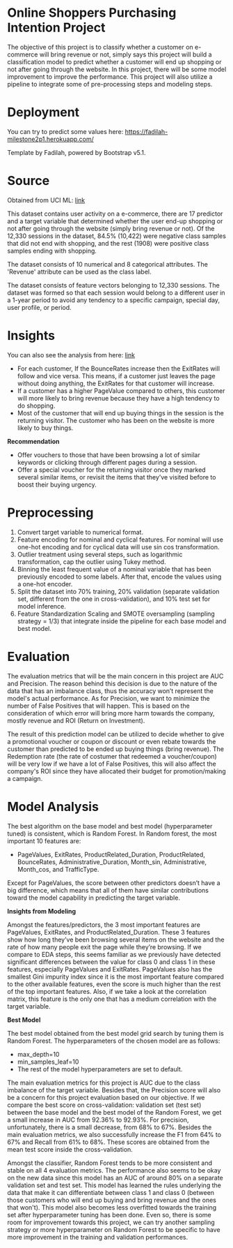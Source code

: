 # Online Shoppers Purchasing Intention Project

The objective of this project is to classify whether a customer on e-commerce will bring revenue or not, simply says this project will build a classification model to predict whether a customer will end up shopping or not after going through the website.  In this project, there will be some model improvement to improve the performance. This project will also utilize a pipeline to integrate some of pre-processing steps and modeling steps.

# Deployment

You can try to predict some values here: https://fadilah-milestone2p1.herokuapp.com/

Template by Fadilah, powered by Bootstrap v5.1.

# Source

Obtained from UCI ML: <a href="https://archive.ics.uci.edu/ml/datasets/Online+Shoppers+Purchasing+Intention+Dataset#"> link </a>

This dataset contains user activity on a e-commerce, there are 17 predictor and a target variable that determined whether the user end-up shopping or not after going through the website (simply bring revenue or not). Of the 12,330 sessions in the dataset, 84.5% (10,422) were negative class samples that did not end with shopping, and the rest (1908) were positive class samples ending with shopping.

The dataset consists of 10 numerical and 8 categorical attributes. The 'Revenue' attribute can be used as the class label.

The dataset consists of feature vectors belonging to 12,330 sessions. The dataset was formed so that each session would belong to a different user in a 1-year period to avoid any tendency to a specific campaign, special day, user profile, or period.

# Insights

You can also see the analysis from here: <a href="https://fadilah-milestone2p1.herokuapp.com/insights"> link </a>

-	For each customer, If the BounceRates increase then the ExitRates will follow and vice versa. This means, if a customer just leaves the page without doing anything, the ExitRates for that customer will increase.
-	If a customer has a higher PageValue compared to others, this customer will more likely to bring revenue because they have a high tendency to do shopping.
-	Most of the customer that will end up buying things in the session is the returning visitor. The customer who has been on the website is more likely to buy things.

**Recommendation**

-	Offer vouchers to those that have been browsing a lot of similar keywords or clicking through different pages during a session.
-	Offer a special voucher for the returning visitor once they marked several similar items, or revisit the items that they’ve visited before to boost their buying urgency.

# Preprocessing

1.	Convert target variable to numerical format.
2.	Feature encoding for nominal and cyclical features. For nominal will use one-hot encoding and for cyclical data will use sin cos transformation.
3.	Outlier treatment using several steps, such as logarithmic transformation, cap the outlier using Tukey method.
4.	Binning the least frequent value of a nominal variable that has been previously encoded to some labels. After that, encode the values using a one-hot encoder.
5.	Split the dataset into 70% training, 20% validation (separate validation set, different from the one in cross-validation), and 10% test set for model inference.
6.	Feature Standardization Scaling and SMOTE oversampling (sampling strategy = 1/3) that integrate inside the pipeline for each base model and best model.

# Evaluation

The evaluation metrics that will be the main concern in this project are AUC and Precision. The reason behind this decision is due to the nature of the data that has an imbalance class, thus the accuracy won’t represent the model's actual performance. As for Precision, we want to minimize the number of False Positives that will happen. This is based on the consideration of which error will bring more harm towards the company, mostly revenue and ROI (Return on Investment).

The result of this prediction model can be utilized to decide whether to give a promotional voucher or coupon or discount or even rebate towards the customer than predicted to be ended up buying things (bring revenue). The Redemption rate (the rate of costumer that redeemed a voucher/coupon) will be very low if we have a lot of False Positives, this will also affect the company's ROI since they have allocated their budget for promotion/making a campaign.

# Model Analysis

The best algorithm on the base model and best model (hyperparameter tuned) is consistent, which is Random Forest. In Random forest, the most important 10 features are:
-	PageValues, ExitRates, ProductRelated_Duration, ProductRelated, BounceRates, Administrative_Duration, Month_sin, Administrative, Month_cos, and TrafficType.

Except for PageValues, the score between other predictors doesn’t have a big difference, which means that all of them have similar contributions toward the model capability in predicting the target variable.

**Insights from Modeling**

Amongst the features/predictors, the 3 most important features are PageValues, ExitRates, and ProductRelated_Duration. These 3 features show how long they’ve been browsing several items on the website and the rate of how many people exit the page while they’re browsing. If we compare to EDA steps, this seems familiar as we previously have detected significant differences between the value for class 0 and class 1 in these features, especially PageValues and ExitRates. PageValues also has the smallest Gini impurity index since it is the most important feature compared to the other available features, even the score is much higher than the rest of the top important features. Also, if we take a look at the correlation matrix, this feature is the only one that has a medium correlation with the target variable.

**Best Model**

The best model obtained from the best model grid search by tuning them is Random Forest. The hyperparameters of the chosen model are as follows:
- max_depth=10
- min_samples_leaf=10
- The rest of the model hyperparameters are set to default.

The main evaluation metrics for this project is AUC due to the class imbalance of the target variable. Besides that, the Precision score will also be a concern for this project evaluation based on our objective. If we compare the best score on cross-validation: validation set (test set) between the base model and the best model of the Random Forest, we get a small increase in AUC from 92.36% to 92.93%. For precision, unfortunately, there is a small decrease, from 68% to 67%. Besides the main evaluation metrics, we also successfully increase the F1 from 64% to 67% and Recall from 61% to 68%. These scores are obtained from the mean test score inside the cross-validation.

Amongst the classifier, Random Forest tends to be more consistent and stable on all 4 evaluation metrics. The performance also seems to be okay on the new data since this model has an AUC of around 80% on a separate validation set and test set. This model has learned the rules underlying the data that make it can differentiate between class 1 and class 0 (between those customers who will end up buying and bring revenue and the ones that won't). This model also becomes less overfitted towards the training set after hyperparameter tuning has been done. Even so, there is some room for improvement towards this project, we can try another sampling strategy or more hyperparameter on Random Forest to be specific to have more improvement in the training and validation performances.
